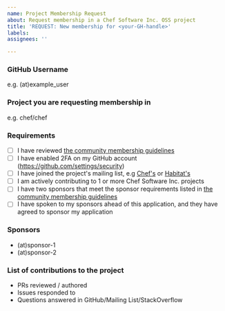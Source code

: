 ```yaml
---
name: Project Membership Request
about: Request membership in a Chef Software Inc. OSS project
title: 'REQUEST: New membership for <your-GH-handle>'
labels:
assignees: ''

---
```


### GitHub Username
e.g. (at)example_user

### Project you are requesting membership in
e.g. chef/chef

### Requirements
- [ ] I have reviewed [the community membership guidelines](https://github.com/chef/chef-oss-practices/project-membership.md)
- [ ] I have enabled 2FA on my GitHub account (https://github.com/settings/security)
- [ ] I have joined the project's mailing list, e.g [Chef's](https://discourse.chef.io) or [Habitat's](https://forums.habitat.sh/)
- [ ] I am actively contributing to 1 or more Chef Software Inc. projects
- [ ] I have two sponsors that meet the sponsor requirements listed in [the community membership guidelines](https://github.com/chef/chef-oss-practices/project-membership.md)
- [ ] I have spoken to my sponsors ahead of this application, and they have agreed to sponsor my application

### Sponsors
- (at)sponsor-1
- (at)sponsor-2

### List of contributions to the project
- PRs reviewed / authored
- Issues responded to
- Questions answered in GitHub/Mailing List/StackOverflow
